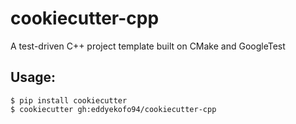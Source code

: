 cookiecutter-cpp
================

A test-driven C++ project template built on CMake and GoogleTest

<!-- [![Build Status]
    (https://travis-ci.org/hbristow/cookiecutter-cpp.svg)]
    (https://travis-ci.org/hbristow/cookiecutter-cpp) -->

Usage:
------

    $ pip install cookiecutter
    $ cookiecutter gh:eddyekofo94/cookiecutter-cpp
